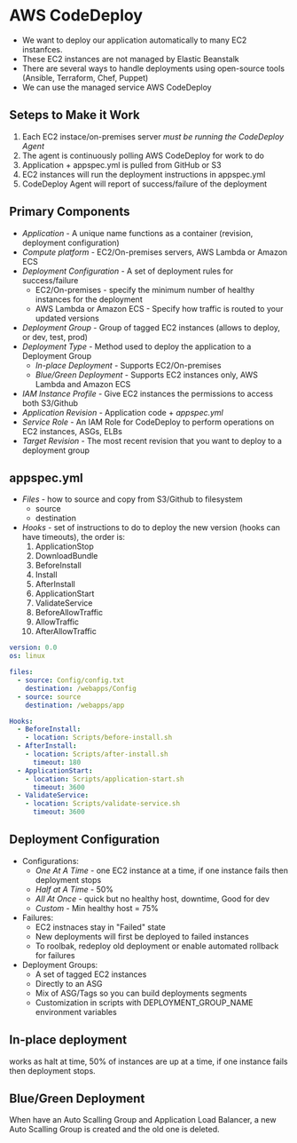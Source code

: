 # AWS CodeDeploy

- We want to deploy our application automatically to many EC2 instanfces.
- These EC2 instances are not managed by Elastic Beanstalk
- There are several ways to handle deployments using open-source tools (Ansible, Terraform, Chef, Puppet)
- We can use the managed service AWS CodeDeploy

## Seteps to Make it Work

1. Each EC2 instace/on-premises server *must be running the CodeDeploy Agent*
2. The agent is continuously polling AWS CodeDeploy for work to do
3. Application + appspec.yml is pulled from GitHub or S3
4. EC2 instances will run the deployment instructions in appspec.yml
5. CodeDeploy Agent will report of success/failure of the deployment

## Primary Components

- *Application* - A unique name functions as a container (revision, deployment configuration)
- *Compute platform* - EC2/On-premises servers, AWS Lambda or Amazon ECS
- *Deployment Configuration* - A set of deployment rules for success/failure
  - EC2/On-premises - specify the minimum number of healthy instances for the deployment
  - AWS Lambda or Amazon ECS - Specify how traffic is routed to your updated versions
- *Deployment Group* - Group of tagged EC2 instances (allows to deploy, or dev, test, prod)
- *Deployment Type* - Method used to deploy the application to a Deployment Group
  - *In-place Deployment* - Supports EC2/On-premises
  - *Blue/Green Deployment* - Supports EC2 instances only, AWS Lambda and Amazon ECS
- *IAM Instance Profile* - Give EC2 instances the permissions to access both S3/Github
- *Application Revision* - Application code + *appspec.yml*
- *Service Role* - An IAM Role for CodeDeploy to perform operations on EC2 instances, ASGs, ELBs
- *Target Revision* - The most recent revision that you want to deploy to a deployment group


## appspec.yml
- *Files* - how to source and copy from S3/Github to filesystem
  - source
  - destination
- *Hooks* - set of instructions to do to deploy the new version (hooks can have timeouts), the order is:
  1. ApplicationStop
  2. DownloadBundle
  3. BeforeInstall
  4. Install
  5. AfterInstall
  6. ApplicationStart
  7. ValidateService
  8. BeforeAllowTraffic
  9. AllowTraffic
  10. AfterAllowTraffic

```yml
version: 0.0
os: linux

files:
  - source: Config/config.txt
    destination: /webapps/Config
  - source: source
    destination: /webapps/app

Hooks:
  - BeforeInstall:
    - location: Scripts/before-install.sh
  - AfterInstall:
    - location: Scripts/after-install.sh
      timeout: 180
  - ApplicationStart:
    - location: Scripts/application-start.sh
      timeout: 3600
  - ValidateService:
    - location: Scripts/validate-service.sh
      timeout: 3600
```

## Deployment Configuration
- Configurations:
   - *One At A Time* - one EC2 instance at a time, if one instance fails then deployment stops
  - *Half at A Time* - 50%
  - *All At Once* - quick but no healthy host, downtime, Good for dev
  - *Custom* - Min healthy host = 75%
- Failures:
  - EC2 instnaces stay in "Failed" state
  - New deployments will first be deployed to failed instances
  - To roolbak, redeploy old deployment or enable automated rollback for failures
- Deployment Groups:
  - A set of tagged EC2 instances
  - Directly to an ASG
  - Mix of ASG/Tags so you can build deployments segments
  - Customization in scripts with DEPLOYMENT_GROUP_NAME environment variables

## In-place deployment

works as halt at time, 50% of instances are up at a time, if one instance fails then deployment stops.

## Blue/Green Deployment

When have an Auto Scalling Group and Application Load Balancer, a new Auto Scalling Group is created and the old one is deleted.
